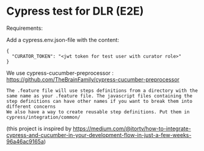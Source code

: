 # Cypress test for DLR (E2E)

Requirements:

Add a cypress.env.json-file with the content:
```
{
  "CURATOR_TOKEN": "<jwt token for test user with curator role>"
}
```

We use cypress-cucumber-preprocessor : https://github.com/TheBrainFamily/cypress-cucumber-preprocessor

```
The .feature file will use steps definitions from a directory with the same name as your .feature file. The javascript files containing the step definitions can have other names if you want to break them into different concerns
We also have a way to create reusable step definitions. Put them in cypress/integration/common/
```

(this project is inspired by https://medium.com/@itortv/how-to-integrate-cypress-and-cucumber-in-your-development-flow-in-just-a-few-weeks-96a46ac9165a)